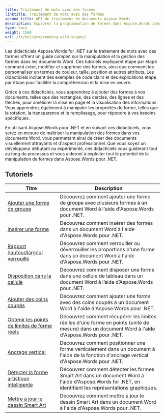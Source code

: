 ```yaml
---
title: Traitement de mots avec des formes
linktitle: Traitement de mots avec des formes
second_title: API de traitement de documents Aspose.Words
description: Explorez la programmation de formes dans Aspose.Words pour .NET. Apprenez à manipuler et à personnaliser des formes dans vos documents Word avec des didacticiels étape par étape et des exemples de code en C#.
type: docs
weight: 1560
url: /fr/net/programming-with-shapes/
---
```

Les didacticiels Aspose.Words for .NET sur le traitement de mots avec des formes offrent un guide complet sur la manipulation et la gestion des formes dans les documents Word. Ces tutoriels expliquent étape par étape comment créer, modifier et supprimer des formes, ainsi que comment les personnaliser en termes de couleur, taille, position et autres attributs. Les didacticiels incluent des exemples de code clairs et des explications étape par étape pour faciliter la compréhension et la mise en œuvre.

Grâce à ces didacticiels, vous apprendrez à ajouter des formes à vos documents, telles que des rectangles, des cercles, des lignes et des flèches, pour améliorer la mise en page et la visualisation des informations. Vous apprendrez également à manipuler les propriétés de forme, telles que la rotation, la transparence et le remplissage, pour répondre à vos besoins spécifiques.

En utilisant Aspose.Words pour .NET et en suivant ces didacticiels, vous serez en mesure de maîtriser la manipulation des formes dans vos documents Word, vous permettant ainsi de créer des documents visuellement attrayants et d'aspect professionnel. Que vous soyez un développeur débutant ou expérimenté, ces didacticiels vous guideront tout au long du processus et vous aideront à exploiter tout le potentiel de la manipulation de formes dans Aspose.Words pour .NET.

 ## Tutoriels
| Titre | Description |
| --- | --- |
| [Ajouter une forme de groupe](./add-group-shape/) | Découvrez comment ajouter une forme de groupe avec plusieurs formes à un document Word à l'aide d'Aspose.Words pour .NET. |
| [Insérer une forme](./insert-shape/) | Découvrez comment insérer des formes dans un document Word à l'aide d'Aspose.Words pour .NET. |
| [Rapport hauteur/largeur verrouillé](./aspect-ratio-locked/) | Découvrez comment verrouiller ou déverrouiller les proportions d'une forme dans un document Word à l'aide d'Aspose.Words pour .NET. |
| [Disposition dans la cellule](./layout-in-cell/) | Découvrez comment disposer une forme dans une cellule de tableau dans un document Word à l’aide d’Aspose.Words pour .NET. |
| [Ajouter des coins coupés](./add-corners-snipped/) | Découvrez comment ajouter une forme avec des coins coupés à un document Word à l'aide d'Aspose.Words pour .NET. |
| [Obtenir les points de limites de forme réels](./get-actual-shape-bounds-points/) | Découvrez comment récupérer les limites réelles d'une forme en points (unité de mesure) dans un document Word à l'aide d'Aspose.Words pour .NET. |
| [Ancrage vertical](./vertical-anchor/) | Découvrez comment positionner une forme verticalement dans un document à l'aide de la fonction d'ancrage vertical d'Aspose.Words pour .NET.|
| [Détecter la forme artistique intelligente](./detect-smart-art-shape/) | Découvrez comment détecter les formes Smart Art dans un document Word à l'aide d'Aspose.Words for .NET, en identifiant les représentations graphiques. |
| [Mettre à jour le dessin Smart Art](./update-smart-art-drawing/) | Découvrez comment mettre à jour le dessin Smart Art dans un document Word à l'aide d'Aspose.Words pour .NET. |